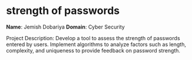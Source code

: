 #  strength of passwords
**Name**: Jemish Dobariya
**Domain**: Cyber Security

Project Description:
Develop a tool to assess the strength of passwords entered by users. Implement algorithms to analyze factors such as length, complexity, and uniqueness to provide feedback on password strength.
